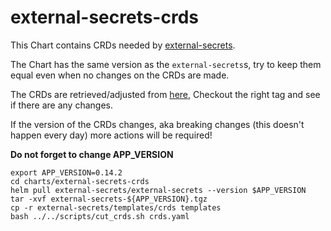 # external-secrets-crds

This Chart contains CRDs needed by [external-secrets](https://github.com/external-secrets/external-secrets).

The Chart has the same version as the `external-secrets`s, try to keep them equal even when no changes on the CRDs are made.

The CRDs are retrieved/adjusted from [here](https://github.com/external-secrets/external-secrets/tree/main/deploy/crds), Checkout the right tag and see if there are any changes.

If the version of the CRDs changes, aka breaking changes (this doesn't happen every day) more actions will be required!

**Do not forget to change APP_VERSION**

```
export APP_VERSION=0.14.2
cd charts/external-secrets-crds
helm pull external-secrets/external-secrets --version $APP_VERSION
tar -xvf external-secrets-${APP_VERSION}.tgz
cp -r external-secrets/templates/crds templates
bash ../../scripts/cut_crds.sh crds.yaml
```
